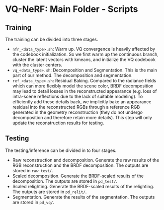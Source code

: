 # VQ-NeRF: Main Folder - Scripts

## Training

The training can be divided into three stages.

- `nfr_<data_type>.sh`: Warm up. VQ convergence is heavily affected by the codebook initialization. So we first warm up the continuous branch, cluster the latent vectors with kmeans, and initialize the VQ codebook with the cluster centers.
- `vq_<data_type>.sh`: Decomposition and Segmentation. This is the main part of our method. The decomposition and segmentation.
- `ref_<data_type>.sh`: Residual Baking. Compared to the radiance fields which can more flexibly model the scene color, BRDF decomposition may lead to detail losses in the reconstructed appearance (e.g. loss of intra-scene reflections due to the lack of suitable modeling). To efficiently add these details back, we implicitly bake an appearance residual into the reconstructed RGBs through a reference RGB generated in the geometry reconstruction (they do not undergo decomposition and therefore retain more details). This step will only update the reconstruction results for testing.

## Testing

The testing/inference can be divided in to four stages.

- Raw reconstruction and decomposition. Generate the raw results of the RGB reconstruction and the BRDF decomposition. The outputs are stored in `raw_test/`.
- Scaled decomposition. Generate the BRDF-scaled results of the decomposition. The outputs are stored in `pd_test/`.
- Scaled relighting. Generate the BRDF-scaled results of the relighting. The outputs are stored in `pd_relit/`.
- Segmentation. Generate the results of the segmentation. The outputs are stored in `pd_vq/`.



